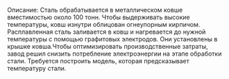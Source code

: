 Описание: Сталь обрабатывается в металлическом ковше вместимостью около 100 тонн. Чтобы выдерживать высокие температуры, ковш изнутри облицован огнеупорным кирпичом. Расплавленная сталь заливается в ковш и нагревается до нужной температуры с помощью графитовых электродов. Они установлены в крышке ковша.Чтобы оптимизировать производственные затраты, завод решил снизить потребление электроэнергии на этапе обработки стали. Требуется построить модель, которая предсказывает температуру стали.
